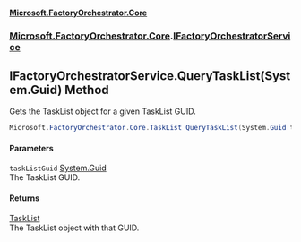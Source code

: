 #### [Microsoft.FactoryOrchestrator.Core](./Microsoft-FactoryOrchestrator-Core.md 'Microsoft.FactoryOrchestrator.Core')
### [Microsoft.FactoryOrchestrator.Core](./Microsoft-FactoryOrchestrator-Core.md 'Microsoft.FactoryOrchestrator.Core').[IFactoryOrchestratorService](./Microsoft-FactoryOrchestrator-Core-IFactoryOrchestratorService.md 'Microsoft.FactoryOrchestrator.Core.IFactoryOrchestratorService')
## IFactoryOrchestratorService.QueryTaskList(System.Guid) Method
Gets the TaskList object for a given TaskList GUID.  
```csharp
Microsoft.FactoryOrchestrator.Core.TaskList QueryTaskList(System.Guid taskListGuid);
```
#### Parameters
<a name='Microsoft-FactoryOrchestrator-Core-IFactoryOrchestratorService-QueryTaskList(System-Guid)-taskListGuid'></a>
`taskListGuid` [System.Guid](https://docs.microsoft.com/en-us/dotnet/api/System.Guid 'System.Guid')  
The TaskList GUID.  
  
#### Returns
[TaskList](./Microsoft-FactoryOrchestrator-Core-TaskList.md 'Microsoft.FactoryOrchestrator.Core.TaskList')  
The TaskList object with that GUID.  
